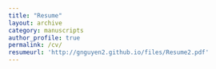 ```yaml
---
title: "Resume"
layout: archive
category: manuscripts
author_profile: true
permalink: /cv/
resumeurl: 'http://gnguyen2.github.io/files/Resume2.pdf'
---
```

